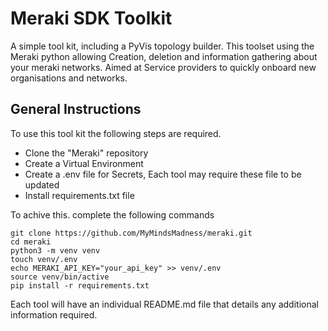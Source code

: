 # Meraki SDK Toolkit

A simple tool kit, including a PyVis topology builder. 
This toolset using the Meraki python allowing Creation, deletion and information gathering about your meraki networks.
Aimed at Service providers to quickly onboard new organisations and networks.  

## General Instructions

To use this tool kit the following steps are required. 

- Clone the "Meraki" repository
- Create a Virtual Environment
- Create a .env file for Secrets, Each tool may require these file to be updated
- Install requirements.txt file

To achive this. complete the following commands

    git clone https://github.com/MyMindsMadness/meraki.git
    cd meraki
    python3 -m venv venv
    touch venv/.env
    echo MERAKI_API_KEY="your_api_key" >> venv/.env 
    source venv/bin/active
    pip install -r requirements.txt

Each tool will have an individual README.md file that details any additional information required. 

